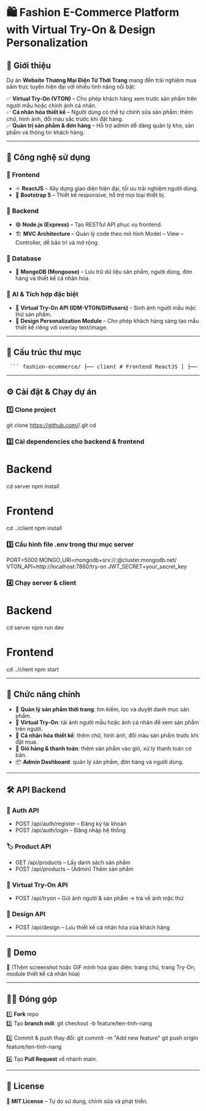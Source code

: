 
# 🛍️ Fashion E-Commerce Platform with Virtual Try-On & Design Personalization

## 📌 Giới thiệu
Dự án **Website Thương Mại Điện Tử Thời Trang** mang đến trải nghiệm mua sắm trực tuyến hiện đại với nhiều tính năng nổi bật:

✅ **Virtual Try-On (VTON)** – Cho phép khách hàng xem trước sản phẩm trên người mẫu hoặc chính ảnh cá nhân.  
✅ **Cá nhân hóa thiết kế** – Người dùng có thể tự chỉnh sửa sản phẩm: thêm chữ, hình ảnh, đổi màu sắc trước khi đặt hàng.  
✅ **Quản trị sản phẩm & đơn hàng** – Hỗ trợ admin dễ dàng quản lý kho, sản phẩm và thông tin khách hàng.  

---

## 🚀 Công nghệ sử dụng

### 🔹 **Frontend**
- ⚛ **ReactJS** – Xây dựng giao diện hiện đại, tối ưu trải nghiệm người dùng.  
- 🎨 **Bootstrap 5** – Thiết kế responsive, hỗ trợ mọi loại thiết bị.  

### 🔹 **Backend**
- 🟢 **Node.js (Express)** – Tạo RESTful API phục vụ frontend.  
- 🏗 **MVC Architecture** – Quản lý code theo mô hình Model – View – Controller, dễ bảo trì và mở rộng.  

### 🔹 **Database**
- 🍃 **MongoDB (Mongoose)** – Lưu trữ dữ liệu sản phẩm, người dùng, đơn hàng và thiết kế cá nhân hóa.  

### 🔹 **AI & Tích hợp đặc biệt**
- 🧠 **Virtual Try-On API (IDM-VTON/Diffusers)** – Sinh ảnh người mẫu mặc thử sản phẩm.  
- 🎨 **Design Personalization Module** – Cho phép khách hàng sáng tạo mẫu thiết kế riêng với overlay text/image.  

---

## 📂 Cấu trúc thư mục

<pre> ``` fashion-ecommerce/ ├── client # Frontend ReactJS │ ├── src │ │ ├── components # Các component UI tái sử dụng │ │ ├── pages # Trang chính: Home, Cart, Try-On, Design… │ │ ├── services # Kết nối API backend │ │ └── App.js │ └── package.json ├── server # Backend NodeJS │ ├── controllers # Xử lý request & response │ ├── models # Mongoose schema (User, Product, Order…) │ ├── routes # Định nghĩa REST API │ ├── services # Logic nghiệp vụ & tích hợp AI Try-On │ └── server.js ├── public # File tĩnh (ảnh logo, font, icon…) ├── README.md └── package.json ``` </pre>

---

## ⚙️ Cài đặt & Chạy dự án

### 1️⃣ Clone project
git clone https://github.com/<username>/<repo-name>.git
cd <repo-name>

### 2️⃣ Cài dependencies cho backend & frontend
# Backend
cd server
npm install

# Frontend
cd ../client
npm install

### 3️⃣ Cấu hình file .env trong thư mục server
PORT=5000
MONGO_URI=mongodb+srv://<username>:<password>@cluster.mongodb.net/<db>
VTON_API=http://localhost:7860/try-on
JWT_SECRET=your_secret_key

### 4️⃣ Chạy server & client
# Backend
cd server
npm run dev

# Frontend
cd ../client
npm start

---

## 🌟 Chức năng chính

- 👕 **Quản lý sản phẩm thời trang**: tìm kiếm, lọc và duyệt danh mục sản phẩm.  
- 🧍 **Virtual Try-On**: tải ảnh người mẫu hoặc ảnh cá nhân để xem sản phẩm trên người.  
- 🎨 **Cá nhân hóa thiết kế**: thêm chữ, hình ảnh, đổi màu sản phẩm trước khi đặt mua.  
- 🛒 **Giỏ hàng & thanh toán**: thêm sản phẩm vào giỏ, xử lý thanh toán cơ bản.  
- 📦 **Admin Dashboard**: quản lý sản phẩm, đơn hàng và người dùng.  

---

## 🛠️ API Backend

### 🔑 **Auth API**
- POST /api/auth/register – Đăng ký tài khoản  
- POST /api/auth/login – Đăng nhập hệ thống  

### 🏷 **Product API**
- GET /api/products – Lấy danh sách sản phẩm  
- POST /api/products – (Admin) Thêm sản phẩm  

### 🧍 **Virtual Try-On API**
- POST /api/tryon – Gửi ảnh người & sản phẩm → trả về ảnh mặc thử  

### 🎨 **Design API**
- POST /api/design – Lưu thiết kế cá nhân hóa của khách hàng  

---

## 📸 Demo
📌 (Thêm screenshot hoặc GIF minh họa giao diện: trang chủ, trang Try-On, module thiết kế cá nhân hóa)

---

## 👨‍💻 Đóng góp

1️⃣ **Fork** repo  
2️⃣ Tạo **branch mới**:
git checkout -b feature/ten-tinh-nang

3️⃣ Commit & push thay đổi:
git commit -m "Add new feature"
git push origin feature/ten-tinh-nang

4️⃣ Tạo **Pull Request** về nhánh main.

---

## 📄 License
📜 **MIT License** – Tự do sử dụng, chỉnh sửa và phát triển.

